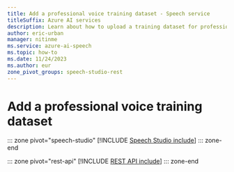 ```yaml
---
title: Add a professional voice training dataset - Speech service
titleSuffix: Azure AI services
description: Learn about how to upload a training dataset for professional voice. 
author: eric-urban
manager: nitinme
ms.service: azure-ai-speech
ms.topic: how-to
ms.date: 11/24/2023
ms.author: eur
zone_pivot_groups: speech-studio-rest
---
```


# Add a professional voice training dataset

::: zone pivot="speech-studio"
[!INCLUDE [Speech Studio include](./includes/how-to/professional-voice/create-training-set/speech-studio.md)]
::: zone-end

::: zone pivot="rest-api"
[!INCLUDE [REST API include](./includes/how-to/professional-voice/create-training-set/rest.md)]
::: zone-end

